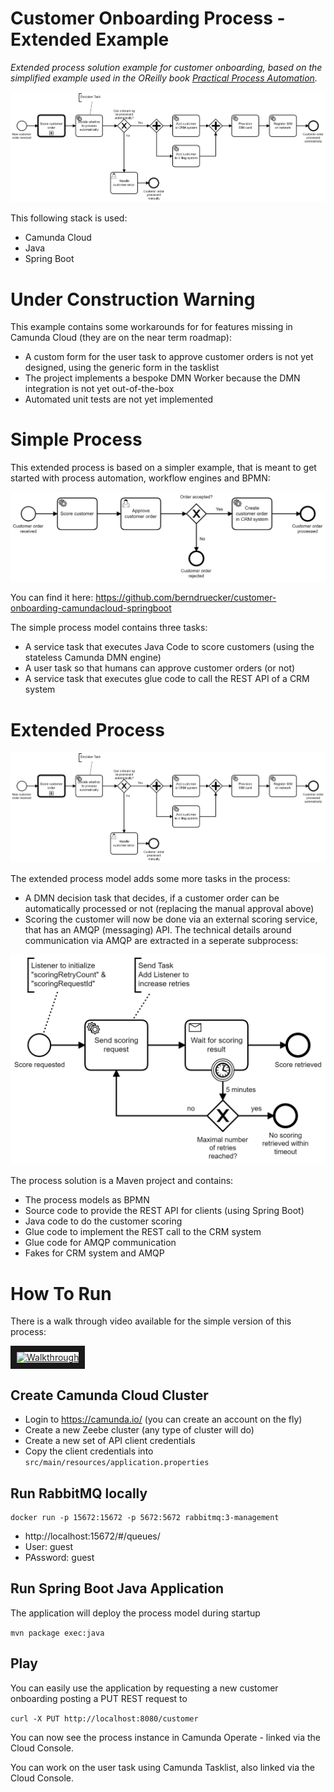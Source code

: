 # Customer Onboarding Process - Extended Example

*Extended process solution example for customer onboarding, based on the simplified example used in the OReilly book [Practical Process Automation](https://processautomationbook.com/).*

![Customer Onboarding](docs/customer-onboarding-extended.png)

This following stack is used:

* Camunda Cloud
* Java
* Spring Boot

# Under Construction Warning

This example contains some workarounds for for features missing in Camunda Cloud (they are on the near term roadmap):

* A custom form for the user task to approve customer orders is not yet designed, using the generic form in the tasklist
* The project implements a bespoke DMN Worker because the DMN integration is not yet out-of-the-box
* Automated unit tests are not yet implemented


# Simple Process

This extended process is based on a simpler example, that is meant to get started with process automation, workflow engines and BPMN:

![Customer Onboarding](docs/customer-onboarding-simple.png)

You can find it here: https://github.com/berndruecker/customer-onboarding-camundacloud-springboot

The simple process model contains three tasks:

* A service task that executes Java Code to score customers (using the stateless Camunda DMN engine)
* A user task so that humans can approve customer orders (or not)
* A service task that executes glue code to call the REST API of a CRM system


# Extended Process

![Customer Onboarding](docs/customer-onboarding-extended.png)

The extended process model adds some more tasks in the process:

* A DMN decision task that decides, if a customer order can be automatically processed or not (replacing the manual approval above)
* Scoring the customer will now be done via an external scoring service, that has an AMQP (messaging) API. The technical details around communication via AMQP are extracted in a seperate subprocess:

![Scoring](docs/customer-scoring.png)


The process solution is a Maven project and contains:

* The process models as BPMN
* Source code to provide the REST API for clients (using Spring Boot)
* Java code to do the customer scoring
* Glue code to implement the REST call to the CRM system
* Glue code for AMQP communication
* Fakes for CRM system and AMQP


# How To Run

There is a walk through video available for the simple version of this process:

<a href="http://www.youtube.com/watch?feature=player_embedded&v=QUB0dSBBMPM" target="_blank"><img src="http://img.youtube.com/vi/QUB0dSBBMPM/0.jpg" alt="Walkthrough" width="240" height="180" border="10" /></a>

## Create Camunda Cloud Cluster

* Login to https://camunda.io/ (you can create an account on the fly)
* Create a new Zeebe cluster (any type of cluster will do)
* Create a new set of API client credentials
* Copy the client credentials into `src/main/resources/application.properties`

## Run RabbitMQ locally

```
docker run -p 15672:15672 -p 5672:5672 rabbitmq:3-management
```

* http://localhost:15672/#/queues/
* User: guest
* PAssword: guest

## Run Spring Boot Java Application

The application will deploy the process model during startup

`mvn package exec:java`


## Play

You can easily use the application by requesting a new customer onboarding posting a PUT REST request to 

`curl -X PUT http://localhost:8080/customer`

You can now see the process instance in Camunda Operate - linked via the Cloud Console.

You can work on the user task using Camunda Tasklist, also linked via the Cloud Console.

